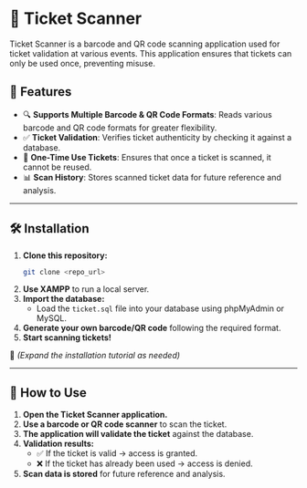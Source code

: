 # 🚀 Ticket Scanner  
Ticket Scanner is a barcode and QR code scanning application used for ticket validation at various events. This application ensures that tickets can only be used once, preventing misuse.  

## 📌 Features  
- 🔍 **Supports Multiple Barcode & QR Code Formats**: Reads various barcode and QR code formats for greater flexibility.  
- ✅ **Ticket Validation**: Verifies ticket authenticity by checking it against a database.  
- 🔄 **One-Time Use Tickets**: Ensures that once a ticket is scanned, it cannot be reused.  
- 📊 **Scan History**: Stores scanned ticket data for future reference and analysis.  

---  

## 🛠 Installation  
1. **Clone this repository:**  
   ```sh
   git clone <repo_url>
   ```
2. **Use XAMPP** to run a local server.  
3. **Import the database:**  
   - Load the `ticket.sql` file into your database using phpMyAdmin or MySQL.  
4. **Generate your own barcode/QR code** following the required format.  
5. **Start scanning tickets!**  

📌 _(Expand the installation tutorial as needed)_  

---  

## 🚀 How to Use  
1. **Open the Ticket Scanner application.**  
2. **Use a barcode or QR code scanner** to scan the ticket.  
3. **The application will validate the ticket** against the database.  
4. **Validation results:**  
   - ✅ If the ticket is valid → access is granted.  
   - ❌ If the ticket has already been used → access is denied.  
5. **Scan data is stored** for future reference and analysis.  
